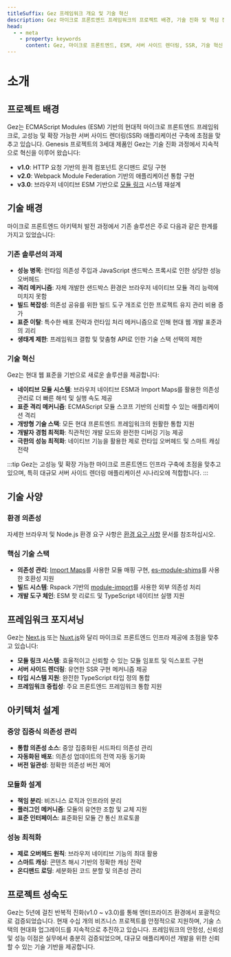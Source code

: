 ```yaml
---
titleSuffix: Gez 프레임워크 개요 및 기술 혁신
description: Gez 마이크로 프론트엔드 프레임워크의 프로젝트 배경, 기술 진화 및 핵심 장점을 심층적으로 이해하고, ESM 기반의 현대적 서버 사이드 렌더링 솔루션을 탐구합니다.
head:
  - - meta
    - property: keywords
      content: Gez, 마이크로 프론트엔드, ESM, 서버 사이드 렌더링, SSR, 기술 혁신, 모듈 페더레이션
---
```


# 소개

## 프로젝트 배경
Gez는 ECMAScript Modules (ESM) 기반의 현대적 마이크로 프론트엔드 프레임워크로, 고성능 및 확장 가능한 서버 사이드 렌더링(SSR) 애플리케이션 구축에 초점을 맞추고 있습니다. Genesis 프로젝트의 3세대 제품인 Gez는 기술 진화 과정에서 지속적으로 혁신을 이루어 왔습니다:

- **v1.0**: HTTP 요청 기반의 원격 컴포넌트 온디맨드 로딩 구현
- **v2.0**: Webpack Module Federation 기반의 애플리케이션 통합 구현
- **v3.0**: 브라우저 네이티브 ESM 기반으로 [모듈 링크](/guide/essentials/module-link) 시스템 재설계

## 기술 배경
마이크로 프론트엔드 아키텍처 발전 과정에서 기존 솔루션은 주로 다음과 같은 한계를 가지고 있었습니다:

### 기존 솔루션의 과제
- **성능 병목**: 런타임 의존성 주입과 JavaScript 샌드박스 프록시로 인한 상당한 성능 오버헤드
- **격리 메커니즘**: 자체 개발한 샌드박스 환경은 브라우저 네이티브 모듈 격리 능력에 미치지 못함
- **빌드 복잡성**: 의존성 공유를 위한 빌드 도구 개조로 인한 프로젝트 유지 관리 비용 증가
- **표준 이탈**: 특수한 배포 전략과 런타임 처리 메커니즘으로 인해 현대 웹 개발 표준과의 괴리
- **생태계 제한**: 프레임워크 결합 및 맞춤형 API로 인한 기술 스택 선택의 제한

### 기술 혁신
Gez는 현대 웹 표준을 기반으로 새로운 솔루션을 제공합니다:

- **네이티브 모듈 시스템**: 브라우저 네이티브 ESM과 Import Maps를 활용한 의존성 관리로 더 빠른 해석 및 실행 속도 제공
- **표준 격리 메커니즘**: ECMAScript 모듈 스코프 기반의 신뢰할 수 있는 애플리케이션 격리
- **개방형 기술 스택**: 모든 현대 프론트엔드 프레임워크의 원활한 통합 지원
- **개발자 경험 최적화**: 직관적인 개발 모드와 완전한 디버깅 기능 제공
- **극한의 성능 최적화**: 네이티브 기능을 활용한 제로 런타임 오버헤드 및 스마트 캐싱 전략

:::tip
Gez는 고성능 및 확장 가능한 마이크로 프론트엔드 인프라 구축에 초점을 맞추고 있으며, 특히 대규모 서버 사이드 렌더링 애플리케이션 시나리오에 적합합니다.
:::

## 기술 사양

### 환경 의존성
자세한 브라우저 및 Node.js 환경 요구 사항은 [환경 요구 사항](/guide/start/environment) 문서를 참조하십시오.

### 핵심 기술 스택
- **의존성 관리**: [Import Maps](https://caniuse.com/?search=import%20map)를 사용한 모듈 매핑 구현, [es-module-shims](https://github.com/guybedford/es-module-shims)를 사용한 호환성 지원
- **빌드 시스템**: Rspack 기반의 [module-import](https://rspack.dev/config/externals#externalstypemodule-import)를 사용한 외부 의존성 처리
- **개발 도구 체인**: ESM 핫 리로드 및 TypeScript 네이티브 실행 지원

## 프레임워크 포지셔닝
Gez는 [Next.js](https://nextjs.org) 또는 [Nuxt.js](https://nuxt.com/)와 달리 마이크로 프론트엔드 인프라 제공에 초점을 맞추고 있습니다:

- **모듈 링크 시스템**: 효율적이고 신뢰할 수 있는 모듈 임포트 및 익스포트 구현
- **서버 사이드 렌더링**: 유연한 SSR 구현 메커니즘 제공
- **타입 시스템 지원**: 완전한 TypeScript 타입 정의 통합
- **프레임워크 중립성**: 주요 프론트엔드 프레임워크 통합 지원

## 아키텍처 설계

### 중앙 집중식 의존성 관리
- **통합 의존성 소스**: 중앙 집중화된 서드파티 의존성 관리
- **자동화된 배포**: 의존성 업데이트의 전역 자동 동기화
- **버전 일관성**: 정확한 의존성 버전 제어

### 모듈화 설계
- **책임 분리**: 비즈니스 로직과 인프라의 분리
- **플러그인 메커니즘**: 모듈의 유연한 조합 및 교체 지원
- **표준 인터페이스**: 표준화된 모듈 간 통신 프로토콜

### 성능 최적화
- **제로 오버헤드 원칙**: 브라우저 네이티브 기능의 최대 활용
- **스마트 캐싱**: 콘텐츠 해시 기반의 정확한 캐싱 전략
- **온디맨드 로딩**: 세분화된 코드 분할 및 의존성 관리

## 프로젝트 성숙도
Gez는 5년에 걸친 반복적 진화(v1.0 ~ v3.0)를 통해 엔터프라이즈 환경에서 포괄적으로 검증되었습니다. 현재 수십 개의 비즈니스 프로젝트를 안정적으로 지원하며, 기술 스택의 현대화 업그레이드를 지속적으로 추진하고 있습니다. 프레임워크의 안정성, 신뢰성 및 성능 이점은 실무에서 충분히 검증되었으며, 대규모 애플리케이션 개발을 위한 신뢰할 수 있는 기술 기반을 제공합니다.